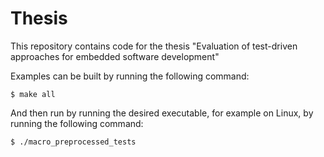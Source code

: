 # Thesis
This repository contains code for the thesis "Evaluation of test-driven approaches for embedded software development"

Examples can be built by running the following command:
```
$ make all
```

And then run by running the desired executable, for example on Linux, by running the following command:
```
$ ./macro_preprocessed_tests
```
